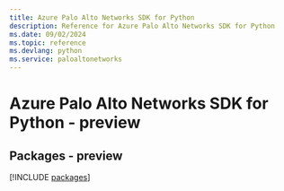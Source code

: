 ```yaml
---
title: Azure Palo Alto Networks SDK for Python
description: Reference for Azure Palo Alto Networks SDK for Python
ms.date: 09/02/2024
ms.topic: reference
ms.devlang: python
ms.service: paloaltonetworks
---
```

# Azure Palo Alto Networks SDK for Python - preview
## Packages - preview
[!INCLUDE [packages](palo-alto-networks-index.md)]